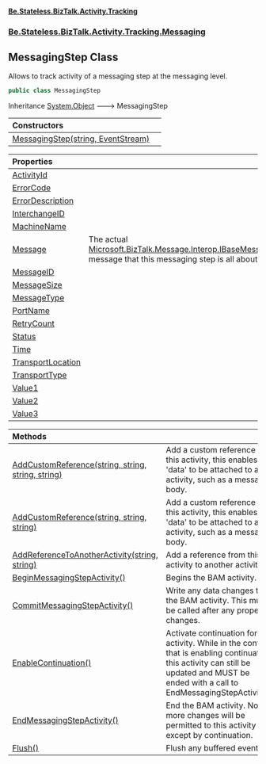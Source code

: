#### [Be.Stateless.BizTalk.Activity.Tracking](README.md 'README')
### [Be.Stateless.BizTalk.Activity.Tracking.Messaging](Be.Stateless.BizTalk.Activity.Tracking.Messaging.md 'Be.Stateless.BizTalk.Activity.Tracking.Messaging')

## MessagingStep Class

Allows to track activity of a messaging step at the messaging level.

```csharp
public class MessagingStep
```

Inheritance [System.Object](https://docs.microsoft.com/en-us/dotnet/api/System.Object 'System.Object') &#129106; MessagingStep

| Constructors | |
| :--- | :--- |
| [MessagingStep(string, EventStream)](MessagingStep.MessagingStep(string,EventStream).md 'Be.Stateless.BizTalk.Activity.Tracking.Messaging.MessagingStep.MessagingStep(string, Microsoft.BizTalk.Bam.EventObservation.EventStream)') | |

| Properties | |
| :--- | :--- |
| [ActivityId](MessagingStep.ActivityId.md 'Be.Stateless.BizTalk.Activity.Tracking.Messaging.MessagingStep.ActivityId') | |
| [ErrorCode](MessagingStep.ErrorCode.md 'Be.Stateless.BizTalk.Activity.Tracking.Messaging.MessagingStep.ErrorCode') | |
| [ErrorDescription](MessagingStep.ErrorDescription.md 'Be.Stateless.BizTalk.Activity.Tracking.Messaging.MessagingStep.ErrorDescription') | |
| [InterchangeID](MessagingStep.InterchangeID.md 'Be.Stateless.BizTalk.Activity.Tracking.Messaging.MessagingStep.InterchangeID') | |
| [MachineName](MessagingStep.MachineName.md 'Be.Stateless.BizTalk.Activity.Tracking.Messaging.MessagingStep.MachineName') | |
| [Message](MessagingStep.Message.md 'Be.Stateless.BizTalk.Activity.Tracking.Messaging.MessagingStep.Message') | The actual [Microsoft.BizTalk.Message.Interop.IBaseMessage](https://docs.microsoft.com/en-us/dotnet/api/Microsoft.BizTalk.Message.Interop.IBaseMessage 'Microsoft.BizTalk.Message.Interop.IBaseMessage') message that this messaging step is all about. |
| [MessageID](MessagingStep.MessageID.md 'Be.Stateless.BizTalk.Activity.Tracking.Messaging.MessagingStep.MessageID') | |
| [MessageSize](MessagingStep.MessageSize.md 'Be.Stateless.BizTalk.Activity.Tracking.Messaging.MessagingStep.MessageSize') | |
| [MessageType](MessagingStep.MessageType.md 'Be.Stateless.BizTalk.Activity.Tracking.Messaging.MessagingStep.MessageType') | |
| [PortName](MessagingStep.PortName.md 'Be.Stateless.BizTalk.Activity.Tracking.Messaging.MessagingStep.PortName') | |
| [RetryCount](MessagingStep.RetryCount.md 'Be.Stateless.BizTalk.Activity.Tracking.Messaging.MessagingStep.RetryCount') | |
| [Status](MessagingStep.Status.md 'Be.Stateless.BizTalk.Activity.Tracking.Messaging.MessagingStep.Status') | |
| [Time](MessagingStep.Time.md 'Be.Stateless.BizTalk.Activity.Tracking.Messaging.MessagingStep.Time') | |
| [TransportLocation](MessagingStep.TransportLocation.md 'Be.Stateless.BizTalk.Activity.Tracking.Messaging.MessagingStep.TransportLocation') | |
| [TransportType](MessagingStep.TransportType.md 'Be.Stateless.BizTalk.Activity.Tracking.Messaging.MessagingStep.TransportType') | |
| [Value1](MessagingStep.Value1.md 'Be.Stateless.BizTalk.Activity.Tracking.Messaging.MessagingStep.Value1') | |
| [Value2](MessagingStep.Value2.md 'Be.Stateless.BizTalk.Activity.Tracking.Messaging.MessagingStep.Value2') | |
| [Value3](MessagingStep.Value3.md 'Be.Stateless.BizTalk.Activity.Tracking.Messaging.MessagingStep.Value3') | |

| Methods | |
| :--- | :--- |
| [AddCustomReference(string, string, string, string)](MessagingStep.AddCustomReference(string,string,string,string).md 'Be.Stateless.BizTalk.Activity.Tracking.Messaging.MessagingStep.AddCustomReference(string, string, string, string)') | Add a custom reference to this activity, this enables 'data' to be attached to an activity, such as a message body. |
| [AddCustomReference(string, string, string)](MessagingStep.AddCustomReference(string,string,string).md 'Be.Stateless.BizTalk.Activity.Tracking.Messaging.MessagingStep.AddCustomReference(string, string, string)') | Add a custom reference to this activity, this enables 'data' to be attached to an activity, such as a message body. |
| [AddReferenceToAnotherActivity(string, string)](MessagingStep.AddReferenceToAnotherActivity(string,string).md 'Be.Stateless.BizTalk.Activity.Tracking.Messaging.MessagingStep.AddReferenceToAnotherActivity(string, string)') | Add a reference from this activity to another activity. |
| [BeginMessagingStepActivity()](MessagingStep.BeginMessagingStepActivity().md 'Be.Stateless.BizTalk.Activity.Tracking.Messaging.MessagingStep.BeginMessagingStepActivity()') | Begins the BAM activity. |
| [CommitMessagingStepActivity()](MessagingStep.CommitMessagingStepActivity().md 'Be.Stateless.BizTalk.Activity.Tracking.Messaging.MessagingStep.CommitMessagingStepActivity()') | Write any data changes to the BAM activity. This must be called after any property changes. |
| [EnableContinuation()](MessagingStep.EnableContinuation().md 'Be.Stateless.BizTalk.Activity.Tracking.Messaging.MessagingStep.EnableContinuation()') | Activate continuation for this activity. While in the context that is enabling continuation, this activity can still be updated and MUST be ended with a call to EndMessagingStepActivity(). |
| [EndMessagingStepActivity()](MessagingStep.EndMessagingStepActivity().md 'Be.Stateless.BizTalk.Activity.Tracking.Messaging.MessagingStep.EndMessagingStepActivity()') | End the BAM activity. No more changes will be permitted to this activity except by continuation. |
| [Flush()](MessagingStep.Flush().md 'Be.Stateless.BizTalk.Activity.Tracking.Messaging.MessagingStep.Flush()') | Flush any buffered events. |
